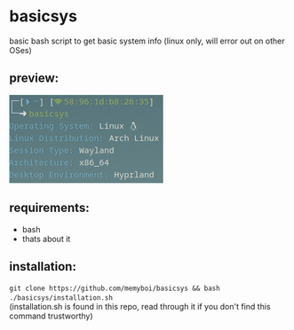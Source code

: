 # basicsys
basic bash script to get basic system info (linux only, will error out on other OSes)  

## preview:
<img src="example.png">
  
## requirements:  
- bash
- thats about it

## installation:
`git clone https://github.com/memyboi/basicsys && bash ./basicsys/installation.sh`  
(installation.sh is found in this repo, read through it if you don't find this command trustworthy)
